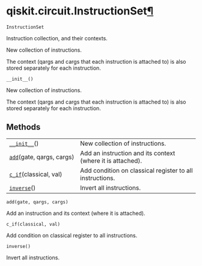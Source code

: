 # qiskit.circuit.InstructionSet[¶](#qiskit-circuit-instructionset "Permalink to this headline")

<span id="undefined" />

`InstructionSet`

Instruction collection, and their contexts.

New collection of instructions.

The context (qargs and cargs that each instruction is attached to) is also stored separately for each instruction.

<span id="undefined" />

`__init__()`

New collection of instructions.

The context (qargs and cargs that each instruction is attached to) is also stored separately for each instruction.

## Methods

|                                                                                                     |                                                            |
| --------------------------------------------------------------------------------------------------- | ---------------------------------------------------------- |
| [`__init__`](#qiskit.circuit.InstructionSet.__init__ "qiskit.circuit.InstructionSet.__init__")()    | New collection of instructions.                            |
| [`add`](#qiskit.circuit.InstructionSet.add "qiskit.circuit.InstructionSet.add")(gate, qargs, cargs) | Add an instruction and its context (where it is attached). |
| [`c_if`](#qiskit.circuit.InstructionSet.c_if "qiskit.circuit.InstructionSet.c_if")(classical, val)  | Add condition on classical register to all instructions.   |
| [`inverse`](#qiskit.circuit.InstructionSet.inverse "qiskit.circuit.InstructionSet.inverse")()       | Invert all instructions.                                   |

<span id="undefined" />

`add(gate, qargs, cargs)`

Add an instruction and its context (where it is attached).

<span id="undefined" />

`c_if(classical, val)`

Add condition on classical register to all instructions.

<span id="undefined" />

`inverse()`

Invert all instructions.
